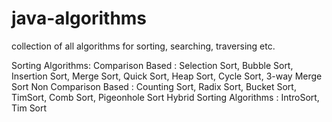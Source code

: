 # java-algorithms
collection of all algorithms for sorting, searching, traversing etc.

Sorting Algorithms:
Comparison Based : Selection Sort, Bubble Sort, Insertion Sort, Merge Sort, Quick Sort, Heap Sort, Cycle Sort, 3-way Merge Sort
Non Comparison Based : Counting Sort, Radix Sort, Bucket Sort, TimSort, Comb Sort, Pigeonhole Sort
Hybrid Sorting Algorithms : IntroSort, Tim Sort